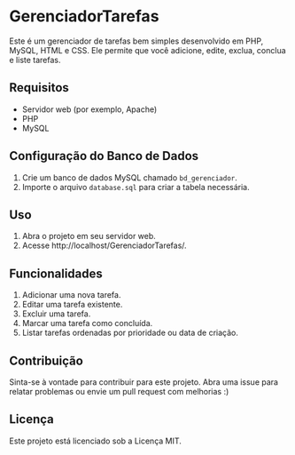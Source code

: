 # GerenciadorTarefas

Este é um gerenciador de tarefas bem simples desenvolvido em PHP, MySQL, HTML e CSS. Ele permite que você adicione, edite, exclua, conclua e liste tarefas.

## Requisitos

- Servidor web (por exemplo, Apache)
- PHP
- MySQL

## Configuração do Banco de Dados

1. Crie um banco de dados MySQL chamado `bd_gerenciador`.
2. Importe o arquivo `database.sql` para criar a tabela necessária.



## Uso
1. Abra o projeto em seu servidor web.
2. Acesse http://localhost/GerenciadorTarefas/.

## Funcionalidades
1. Adicionar uma nova tarefa.
2. Editar uma tarefa existente.
3. Excluir uma tarefa.
4. Marcar uma tarefa como concluída.
5. Listar tarefas ordenadas por prioridade ou data de criação.

## Contribuição
Sinta-se à vontade para contribuir para este projeto. Abra uma issue para relatar problemas ou envie um pull request com melhorias :)

## Licença
Este projeto está licenciado sob a Licença MIT.
